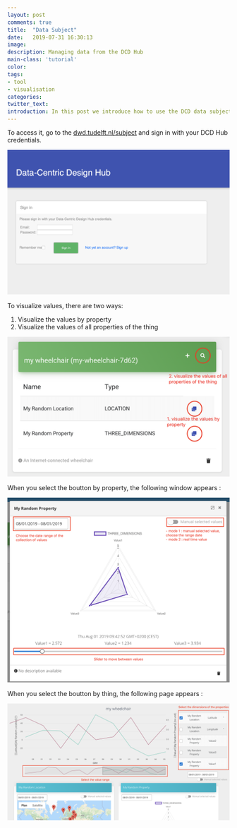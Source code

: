 ```yaml
---
layout: post
comments: true
title:  "Data Subject"
date:   2019-07-31 16:30:13
image: 
description: Managing data from the DCD Hub
main-class: 'tutorial'
color:
tags:
- tool
- visualisation
categories:
twitter_text:
introduction: In this post we introduce how to use the DCD data subject website for visualising data.
---
```


To access it, go to the [dwd.tudelft.nl/subject](https://dwd.tudelft.nl/subject) and sign in with your DCD Hub credentials.

![Flowchart Push Button](/assets/img/posts/signin.png)

To visualize values, there are two ways:
1. Visualize the values by property
2. Visualize the values of all properties of the thing

![Flowchart Push Button](/assets/img/posts/data-subject-thing.png)

When you select the boutton by property, the following window appears :

<img src="/assets/img/posts/data-subject-visualize-property.png" alt="drawing" width="800"/>

When you select the boutton by thing, the following page appears :

<img src="/assets/img/posts/data-subject-visualize-thing.png" alt="drawing" width="800"/>
